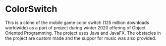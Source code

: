 # ColorSwitch
This is a  clone of the mobile game color switch (125 million downloads worldwide) as a part of project during winter 2020 offering of Object Oriented Programming. 
The project uses Java and JavaFX.
The obstacles in the project are custom made and the suppor for music was also provided.
